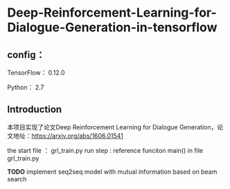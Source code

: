 # Deep-Reinforcement-Learning-for-Dialogue-Generation-in-tensorflow

## config：

TensorFlow： 0.12.0

Python： 2.7

## Introduction
本项目实现了论文Deep Reinforcement Learning for Dialogue Generation，论文地址：https://arxiv.org/abs/1606.01541

the start file ： grl_train.py
run step : reference funciton main() in file grl_train.py 

**TODO**
implement  seq2seq model with mutual information based on beam search


